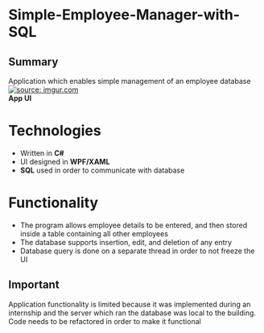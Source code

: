 # Simple-Employee-Manager-with-SQL

## Summary

 Application which enables simple management of an employee database
<a href="https://imgur.com/NJlyq53"><img src="https://i.imgur.com/NJlyq53.png" title="source: imgur.com" /></a><br>
**App UI**

# Technologies

- Written in **C#**
- UI designed in **WPF/XAML**
- **SQL** used in order to communicate with database

# Functionality

- The program allows employee details to be entered, and then stored inside a table containing all other employees
- The database supports insertion, edit, and deletion of any entry
- Database query is done on a separate thread in order to not freeze the UI

## Important
Application functionality is limited because it was implemented during an internship and the server which ran the database was local to the building. Code needs to be refactored in order to make it functional
<!--stackedit_data:
eyJoaXN0b3J5IjpbLTE2NjUxNDI4MjgsLTQ0ODI5NjIxOV19
-->